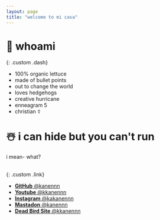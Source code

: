 ```yaml
---
layout: page
title: "welcome to mi casa"
---
```


# 🗿 whoami

{: .custom .dash}

-   100% organic lettuce
-   made of bullet points
-   out to change the world
-   loves hedgehogs
-   creative hurricane
-   enneagram 5
-   christian ☦️

# ☃️ i can hide but you can't run

i mean- what?
<br/>
<br/>

{: .custom .link}

-   [**GitHub** @kanennn](https://github.com/kanennn)
-   [**Youtube** @kkanennn](https://www.youtube.com/@kkanennn)
-   [**Instagram** @kakanennn](https://www.instagram.com/kakanennn/)
-   [**Mastadon** @kanennn](https://mastodon.social/@kanennn)
-   [**Dead Bird Site** @kkanennn](https://x.com/kkanennn)
